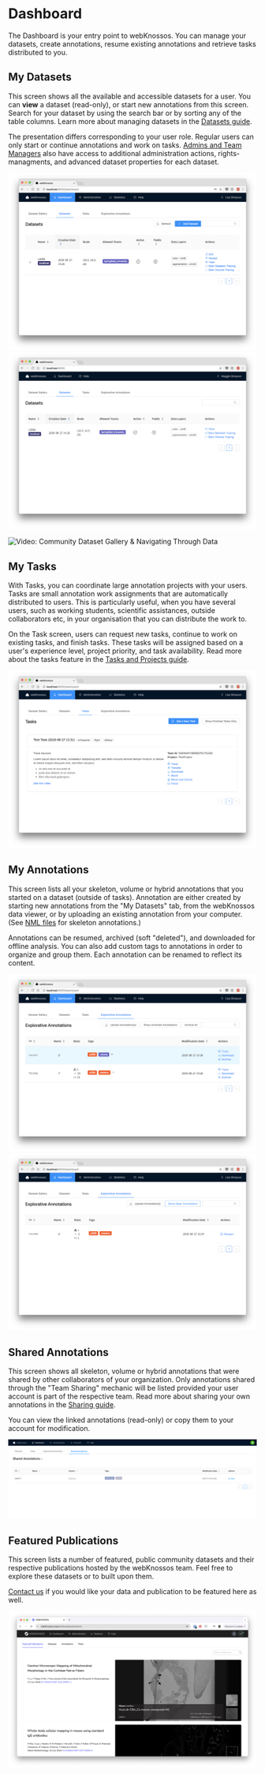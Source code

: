 # Dashboard

The Dashboard is your entry point to webKnossos.
You can manage your datasets, create annotations, resume existing annotations and retrieve tasks distributed to you.

## My Datasets
This screen shows all the available and accessible datasets for a user.
You can **view** a dataset (read-only), or start new annotations from this screen.
Search for your dataset by using the search bar or by sorting any of the table columns.
Learn more about managing datasets in the [Datasets guide](./datasets.md).

The presentation differs corresponding to your user role.
Regular users can only start or continue annotations and work on tasks.
[Admins and Team Managers](./users.md#access-rights-roles) also have access to additional administration actions, rights-managments, and advanced dataset properties for each dataset.

![Dashboard for Team Managers or Admins](./images/dashboard_datasets.png)
![Dashboard for Regular Users](./images/dashboard_normal_user.png)

![Video: Community Dataset Gallery & Navigating Through Data](https://www.youtube.com/watch?v=naPL1jfCdOc)

## My Tasks

With Tasks, you can coordinate large annotation projects with your users.
Tasks are small annotation work assignments that are automatically distributed to users. This is particularly useful, when you have several users, such as working students, scientific assistances, outside collaborators etc, in your organisation that you can distribute the work to.

On the Task screen, users can request new tasks, continue to work on existing tasks, and finish tasks. These tasks will be assigned based on a user's experience level, project priority, and task availability.
Read more about the tasks feature in the [Tasks and Projects guide](./tasks.md).

![Work with Tasks](./images/dashboard_tasks.png)

## My Annotations
This screen lists all your skeleton, volume or hybrid annotations that you started on a dataset (outside of tasks). Annotation are either created by starting new annotations from the "My Datasets" tab, from the webKnossos data viewer, or by uploading an existing annotation from your computer. (See [NML files](./data_formats.md#nml) for skeleton annotations.)

Annotations can be resumed, archived (soft "deleted"), and downloaded for offline analysis.
You can also add custom tags to annotations in order to organize and group them. 
Each annotation can be renamed to reflect its content.

![Manage and resume Explorative Annotations](./images/dashboard_annotations.png)
![View archived Explorative Annotations](./images/dashboard_archive.png)


## Shared Annotations
This screen shows all skeleton, volume or hybrid annotations that were shared by other collaborators of your organization. 
Only annotations shared through the "Team Sharing" mechanic will be listed provided your user account is part of the respective team. Read more about sharing your own annotations in the [Sharing guide](./sharing.md#annotation-sharing).

You can view the linked annotations (read-only) or copy them to your account for modification.

![View Shared Annotations](./images/shared_annotations_tab.png)

## Featured Publications

This screen lists a number of featured, public community datasets and their respective publications hosted by the webKnossos team. Feel free to explore these datasets or to built upon them.

[Contact us](mailto:hello@webknossos.org) if you would like your data and publication to be featured here as well.

![The list of available datasets](./images/dashboard_featured_publications.png)

